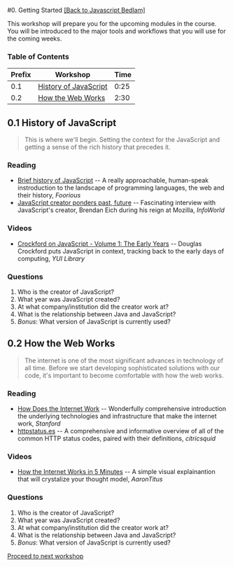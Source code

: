 #0. Getting Started
[[Back to Javascript Bedlam]](/)

This workshop will prepare you for the upcoming modules in the course. You will be introduced to the major tools and workflows that you will use for the coming weeks.

### Table of Contents

| Prefix | Workshop          | Time |
|--------|-------------------|------|
| 0.1      | [History of JavaScript](##0.1-history-of-javascript)   | 0:25 |
| 0.2      | [How the Web Works](##0.2-how-the-web-works) | 2:30 |

## 0.1 History of JavaScript

> This is where we'll begin. Setting the context for the JavaScript and getting a sense of the rich history that precedes it.

### Reading
- [Brief history of JavaScript](http://foorious.com/articles/brief-history-of-javascript/) -- A really approachable, human-speak instroduction to the landscape of programming languages, the web and their history, _Foorious_
- [JavaScript creator ponders past, future](http://www.infoworld.com/article/2653798/application-development/javascript-creator-ponders-past--future.html) -- Fascinating interview with JavaScript's creator, Brendan Eich during his reign at Mozilla, _InfoWorld_

### Videos
- [Crockford on JavaScript - Volume 1: The Early Years](https://www.youtube.com/watch?v=JxAXlJEmNMg) -- Douglas Crockford puts JavaScript in context, tracking back to the early days of computing, _YUI Library_

### Questions
1. Who is the creator of JavaScript?
2. What year was JavaScript created?
3. At what company/institution did the creator work at?
4. What is the relationship between Java and JavaScript?
5. _Bonus_: What version of JavaScript is currently used?

## 0.2 How the Web Works

> The internet is one of the most significant advances in technology of all time. Before we start developing sophisticated solutions with our code, it's important to become comfortable with how the web works.

### Reading
- [How Does the Internet Work](http://www.theshulers.com/whitepapers/internet_whitepaper/index.html) -- Wonderfully comprehensive introduction the underlying technologies and infrastructure that make the internet work, _Stanford_
- [httpstatus.es](http://httpstatus.es/) -- A comprehensive and informative overview of all of the common HTTP status codes, paired with their definitions, _citricsquid_

### Videos
- [How the Internet Works in 5 Minutes](https://www.youtube.com/watch?v=7_LPdttKXPc) -- A simple visual explainantion that will crystalize your thought model, _AaronTitus_

### Questions
1. Who is the creator of JavaScript?
2. What year was JavaScript created?
3. At what company/institution did the creator work at?
4. What is the relationship between Java and JavaScript?
5. _Bonus_: What version of JavaScript is currently used?

[Proceed to next workshop](/)